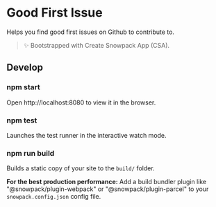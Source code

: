 # Good First Issue

Helps you find good first issues on Github to contribute to.

> ✨ Bootstrapped with Create Snowpack App (CSA).

## Develop

### npm start

Open http://localhost:8080 to view it in the browser.

### npm test

Launches the test runner in the interactive watch mode.

### npm run build

Builds a static copy of your site to the `build/` folder.

**For the best production performance:** Add a build bundler plugin like "@snowpack/plugin-webpack" or "@snowpack/plugin-parcel" to your `snowpack.config.json` config file.
